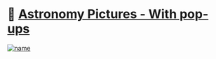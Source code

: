    # 🌌 [Astronomy Pictures - With pop-ups](https://astronomycollection.vercel.app)

[![name](https://user-images.githubusercontent.com/104214681/196220243-dcae515b-662f-476c-921f-6fdd38a36271.png)](https://astronomycollection.vercel.app)
